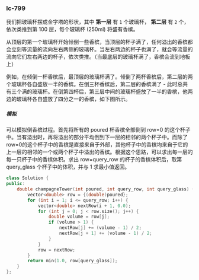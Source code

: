 ### lc-799

我们把玻璃杯摆成金字塔的形状，其中 **第一层** 有 `1` 个玻璃杯， **第二层** 有 `2` 个，依次类推到第 100 层，每个玻璃杯 (250ml) 将盛有香槟。

从顶层的第一个玻璃杯开始倾倒一些香槟，当顶层的杯子满了，任何溢出的香槟都会立刻等流量的流向左右两侧的玻璃杯。当左右两边的杯子也满了，就会等流量的流向它们左右两边的杯子，依次类推。（当最底层的玻璃杯满了，香槟会流到地板上）

例如，在倾倒一杯香槟后，最顶层的玻璃杯满了。倾倒了两杯香槟后，第二层的两个玻璃杯各自盛放一半的香槟。在倒三杯香槟后，第二层的香槟满了 - 此时总共有三个满的玻璃杯。在倒第四杯后，第三层中间的玻璃杯盛放了一半的香槟，他两边的玻璃杯各自盛放了四分之一的香槟，如下图所示。



##### 模拟

可以模拟倒香槟过程。首先将所有的 poured 杯香槟全部倒到 row=0 的这个杯子中。当有溢出时，再将溢出的部分平均倒到下一层的相邻的两个杯子中。而除了 row=0的这个杯子中的香槟是直接来自于外部，其他杯子中的香槟均来自于它的上一层的相邻的一个或两个杯子中溢出的香槟。根据这个思路，可以求出每一层的每一只杯子中的香槟体积。求出 row=query_row 的杯子的香槟体积后，取第 query_glass 个杯子中的体积，并与 1 求最小值返回。



```c++
class Solution {
public:
    double champagneTower(int poured, int query_row, int query_glass) {
        vector<double> row = {(double)poured};
        for (int i = 1; i <= query_row; i++) {
            vector<double> nextRow(i + 1, 0.0);
            for (int j = 0; j < row.size(); j++) {
                double volume = row[j];
                if (volume > 1) {
                    nextRow[j] += (volume - 1) / 2;
                    nextRow[j + 1] += (volume - 1) / 2;
                }
            }
            row = nextRow;
        }            
        return min(1.0, row[query_glass]);
    }
};

```

